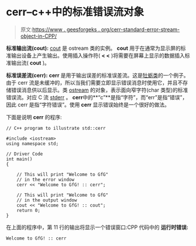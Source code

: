 # cerr–c++中的标准错误流对象

> 原文:[https://www . geesforgeks . org/cerr-standard-error-stream-object-in-CPP/](https://www.geeksforgeeks.org/cerr-standard-error-stream-object-in-cpp/)

**标准输出流(cout):** [cout](https://www.geeksforgeeks.org/cincout-vs-scanfprintf/) 是 ostream 类的实例。 **cout** 用于在通常为显示屏的标准输出设备上产生输出。使用插入操作符( **< <** )将需要在屏幕上显示的数据插入标准输出流( **cout** )。

**标准误差流(cerr):** **cerr** 是用于输出误差的标准误差流。这是[牡蛎类](https://www.geeksforgeeks.org/c-stream-classes-structure/)的一个例子。由于 cerr 流是未缓冲的，所以当我们需要立即显示错误消息时使用它，并且不存储错误消息供以后显示。类 [ostream](https://www.geeksforgeeks.org/c-stream-classes-structure/) 的对象，表示面向窄字符(char 类型)的标准错误流。对应 C 流 [stderr](https://www.geeksforgeeks.org/error-handling-c-programs/) 。
**cerr**中的**“c”**是指“字符”，而“err”是指“错误”，因此 cerr 是指“字符错误”。使用 **cerr** 显示错误始终是一个很好的做法。

下面是说明 **cerr** 的程序:

```
// C++ program to illustrate std::cerr

#include <iostream>
using namespace std;

// Driver Code
int main()
{

    // This will print "Welcome to GfG"
    // in the error window
    cerr << "Welcome to GfG! :: cerr";

    // This will print "Welcome to GfG"
    // in the output window
    cout << "Welcome to GfG! :: cout";
    return 0;
}
```

在上面的程序中，第 11 行的输出将显示一个错误窗口:CPP 代码中的
**运行时错误:**

```
Welcome to GfG! :: cerr

```